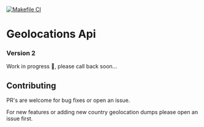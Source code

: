 [![Makefile CI](https://github.com/joegasewicz/geolocations-api/actions/workflows/makefile.yml/badge.svg)](https://github.com/joegasewicz/geolocations-api/actions/workflows/makefile.yml)
# Geolocations Api

### Version 2
Work in progress 🚧, please call back soon...


## Contributing
PR's are welcome for bug fixes or open an issue.

For new features or adding new country geolocation dumps please open an issue first.
